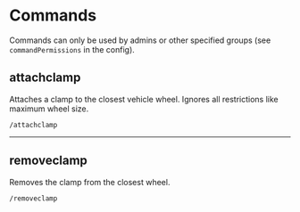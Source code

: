 # Commands

Commands can only be used by admins or other specified groups (see `commandPermissions` in the config).

## attachclamp

Attaches a clamp to the closest vehicle wheel. Ignores all restrictions like maximum wheel size.

```
/attachclamp
```

***

## removeclamp

Removes the clamp from the closest wheel.

```
/removeclamp
```
